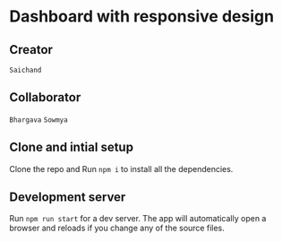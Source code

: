 # Dashboard with responsive design

## Creator

`Saichand`

## Collaborator

`Bhargava`
`Sowmya`

## Clone and intial setup

Clone the repo and Run `npm i` to install all the dependencies.

## Development server

Run `npm run start` for a dev server. The app will automatically open a browser and reloads if you change any of the source files.
